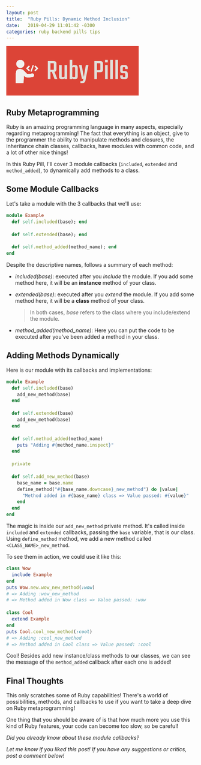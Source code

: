 ```yaml
---
layout: post
title:  "Ruby Pills: Dynamic Method Inclusion"
date:   2019-04-29 11:01:42 -0300
categories: ruby backend pills tips
---
```


<img src="/assets/img/ruby_pills.png">

## Ruby Metaprogramming 

Ruby is an amazing programming language in many aspects, especially regarding metaprogramming! The fact that everything is an object, give to the programmer the ability to manipulate methods and closures, the inheritance chain classes, callbacks, have modules with common code, and a lot of other nice things!

In this Ruby Pill, I'll cover 3 module callbacks (`included`, `extended` and `method_added`), to dynamically add methods to a class. 

## Some Module Callbacks

Let's take a module with the 3 callbacks that we'll use:

```ruby
module Example
  def self.included(base); end

  def self.extended(base); end

  def self.method_added(method_name); end
end
```

Despite the descriptive names, follows a summary of each method:
- _included(base)_: executed after you _include_ the module. If you add some method here, it will be an __instance__ method of your class.  
- _extended(base)_: executed after you _extend_ the module. If you add some method here, it will be a __class__ method of your class.

    > In both cases, _base_ refers to the class where you include/extend the module.

- _method_added(method_name)_: Here you can put the code to be executed after you've been added a method in your class.

## Adding Methods Dynamically

Here is our module with its callbacks and implementations:

```ruby
module Example
  def self.included(base)
    add_new_method(base)
  end

  def self.extended(base)
    add_new_method(base)
  end

  def self.method_added(method_name)
    puts "Adding #{method_name.inspect}"
  end

  private

  def self.add_new_method(base)
    base_name = base.name
    define_method("#{base_name.downcase}_new_method") do |value|
      "Method added in #{base_name} class => Value passed: #{value}"
    end
  end
end
```

The magic is inside our `add_new_method` private method. It's called inside `included` and `extended` callbacks, passing the `base` variable, that is our class. Using `define_method` method, we add a new method called `<CLASS_NAME>_new_method`.

To see them in action, we could use it like this:

```ruby
class Wow
  include Example
end
puts Wow.new.wow_new_method(:wow) 
# => Adding :wow_new_method
# => Method added in Wow class => Value passed: :wow

class Cool
  extend Example
end
puts Cool.cool_new_method(:cool)
# => Adding :cool_new_method
# => Method added in Cool class => Value passed: :cool
```

Cool! Besides add new instance/class methods to our classes, we can see the message of the `method_added` callback after each one is added!

## Final Thoughts

This only scratches some of Ruby capabilities! There's a world of possibilities, methods, and callbacks to use if you want to take a deep dive on Ruby metaprogramming!

One thing that you should be aware of is that how much more you use this kind of Ruby features, your code can become too slow, so be careful!

_Did you already know about these module callbacks?_ 

_Let me know if you liked this post! If you have any suggestions or critics, post a comment below!_
